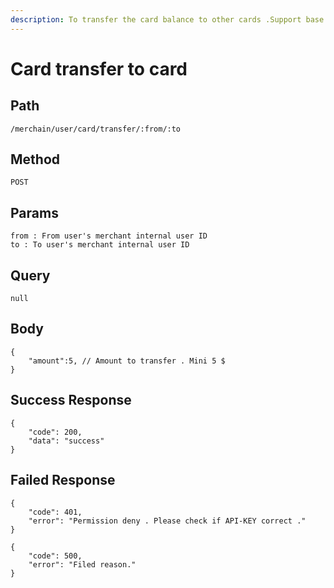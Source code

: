 ```yaml
---
description: To transfer the card balance to other cards .Support base on same merchant
---
```


# Card transfer to card

## Path

```
/merchain/user/card/transfer/:from/:to
```

## Method

```
POST
```

## Params

```
from : From user's merchant internal user ID
to : To user's merchant internal user ID
```

## Query

```
null
```

## Body

```
{
    "amount":5, // Amount to transfer . Mini 5 $
}
```

## Success Response

```
{
    "code": 200,
    "data": "success"
}
```

## Failed Response

```
{
    "code": 401,
    "error": "Permission deny . Please check if API-KEY correct ."
}
```

```
{
    "code": 500,
    "error": "Filed reason."
}
```
